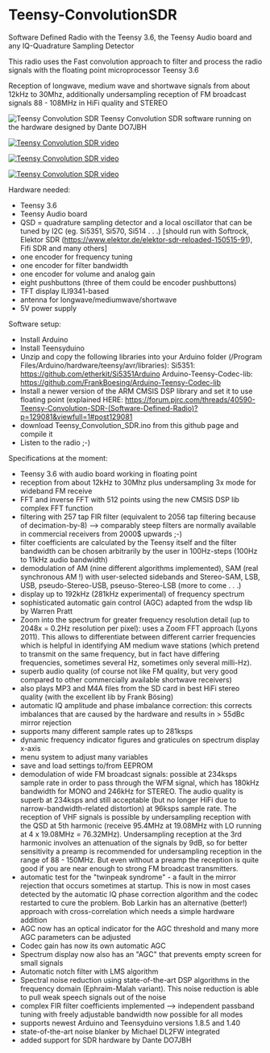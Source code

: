# Teensy-ConvolutionSDR

Software Defined Radio with the Teensy 3.6, the Teensy Audio board and any IQ-Quadrature Sampling Detector

This radio uses the Fast convolution approach to filter and process the radio signals with the floating point microprocessor Teensy 3.6

Reception of longwave, medium wave and shortwave signals from about 12kHz to 30Mhz, additionally undersampling reception of FM broadcast signals 88 - 108MHz in HiFi quality and STEREO

![Teensy Convolution SDR](https://user-images.githubusercontent.com/14326464/55977162-65877b80-5c8e-11e9-97f7-866eaebdb601.jpg)
Teensy Convolution SDR software running on the hardware designed by Dante DO7JBH


[![Teensy Convolution SDR video](http://img.youtube.com/vi/VdJXrZoBHjU/0.jpg)](http://www.youtube.com/watch?v=VdJXrZoBHjU)

[![Teensy Convolution SDR video](http://img.youtube.com/vi/hCFvDHAo2mg/0.jpg)](https://www.youtube.com/watch?v=hCFvDHAo2mg)

[![Teensy Convolution SDR video](http://img.youtube.com/vi/qXAM5OmVnHE/0.jpg)](https://www.youtube.com/watch?v=qXAM5OmVnHE)

Hardware needed:
- Teensy 3.6
- Teensy Audio board
- QSD = quadrature sampling detector and a local oscillator that can be tuned by I2C (eg. Si5351, Si570, Si514 . . .)
[should run with Softrock, Elektor SDR (https://www.elektor.de/elektor-sdr-reloaded-150515-91), Fifi SDR and many others]
- one encoder for frequency tuning
- one encoder for filter bandwidth
- one encoder for volume and analog gain
- eight pushbuttons (three of them could be encoder pushbuttons)
- TFT display ILI9341-based
- antenna for longwave/mediumwave/shortwave
- 5V power supply

Software setup: 
- Install Arduino
- Install Teensyduino
- Unzip and copy the following libraries into your Arduino folder (/Program Files/Arduino/hardware/teensy/avr/libraries):
Si5351: https://github.com/etherkit/Si5351Arduino
Arduino-Teensy-Codec-lib: https://github.com/FrankBoesing/Arduino-Teensy-Codec-lib
- Install a newer version of the ARM CMSIS DSP library and set it to use floating point (explained HERE: https://forum.pjrc.com/threads/40590-Teensy-Convolution-SDR-(Software-Defined-Radio)?p=129081&viewfull=1#post129081
- download Teensy_Convolution_SDR.ino from this github page and compile it
- Listen to the radio ;-)

Specifications at the moment:
* Teensy 3.6 with audio board working in floating point
* reception from about 12kHz to 30Mhz plus undersampling 3x mode for wideband FM receive
* FFT and inverse FFT with 512 points using the new CMSIS DSP lib complex FFT function
* filtering with 257 tap FIR filter (equivalent to 2056 tap filtering because of decimation-by-8) --> comparably steep filters are normally available in commercial receivers from 2000$ upwards ;-)
* filter coefficients are calculated by the Teensy itself and the filter bandwidth can be chosen arbitrarily by the user in 100Hz-steps (100Hz to 11kHz audio bandwidth)
* demodulation of AM (nine different algorithms implemented), SAM (real synchronous AM !) with user-selected sidebands and Stereo-SAM, LSB, USB, pseudo-Stereo-USB, pseuso-Stereo-LSB (more to come . . .)
* display up to 192kHz (281kHz experimental) of frequency spectrum
* sophisticated automatic gain control (AGC) adapted from the wdsp lib by Warren Pratt
* Zoom into the spectrum for greater frequency resolution detail (up to 2048x = 0.2Hz resolution per pixel): uses a Zoom FFT approach (Lyons 2011). This allows to differentiate between different carrier frequencies which is helpful in identifying AM medium wave stations (which pretend to transmit on the same frequency, but in fact have differing frequencies, sometimes several Hz, sometimes only several milli-Hz).
* superb audio quality (of course not like FM quality, but very good compared to other commercially available shortwave receivers)
* also plays MP3 and M4A files from the SD card in best HiFi stereo quality (with the excellent lib by Frank Bösing)
* automatic IQ amplitude and phase imbalance correction: this corrects imbalances that are caused by the hardware and results in > 55dBc mirror rejection
* supports many different sample rates up to 281ksps
* dynamic frequency indicator figures and graticules on spectrum display x-axis
* menu system to adjust many variables
* save and load settings to/from EEPROM
* demodulation of wide FM broadcast signals: possible at 234ksps sample rate in order to pass through the WFM signal, which has 180kHz bandwidth for MONO and 246kHz for STEREO. The audio quality is superb at 234ksps and still acceptable (but no longer HiFi due to narrow-bandwidth-related distortion) at 96ksps sample rate. The reception of VHF signals is possible by undersampling reception with the QSD at 5th harmonic (receive 95.4MHz at 19.08MHz with LO running at 4 x 19.08MHz = 76.32MHz). Undersampling reception at the 3rd harmonic involves an attenuation of the signals by 9dB, so for better sensitivity a preamp is recommended for undersampling reception in the range of 88 - 150MHz. But even without a preamp the reception is quite good if you are near enough to strong FM broadcast transmitters. 
* automatic test for the "twinpeak syndrome" - a fault in the mirror rejection that occurs sometimes at startup. This is now in most cases detected by the automatic IQ phase correction algorithm and the codec restarted to cure the problem. Bob Larkin has an alternative (better!) approach with cross-correlation which needs a simple hardware addition
* AGC now has an optical indicator for the AGC threshold and many more AGC parameters can be adjusted
* Codec gain has now its own automatic AGC
* Spectrum display now also has an "AGC" that prevents empty screen for small signals
* Automatic notch filter with LMS algorithm
* Spectral noise reduction using state-of-the-art DSP algorithms in the frequency domain (Ephraim-Malah variant). This noise reduction is able to pull weak speech signals out of the noise
* complex FIR filter coefficients implemented --> independent passband tuning with freely adjustable bandwidth now possible for all modes
* supports newest Arduino and Teensyduino versions 1.8.5 and 1.40
* state-of-the-art noise blanker by Michael DL2FW integrated
* added support for SDR hardware by Dante DO7JBH


 


